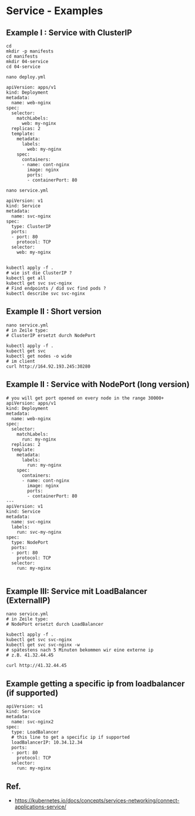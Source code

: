 # Service - Examples 

## Example I : Service with ClusterIP 

```
cd
mkdir -p manifests
cd manifests
mkdir 04-service 
cd 04-service 
```

```
nano deploy.yml 
```

```
apiVersion: apps/v1
kind: Deployment
metadata:
  name: web-nginx
spec:
  selector:
    matchLabels:
      web: my-nginx
  replicas: 2
  template:
    metadata:
      labels:
        web: my-nginx
    spec:
      containers:
      - name: cont-nginx
        image: nginx
        ports:
        - containerPort: 80
```

```
nano service.yml
```


```
apiVersion: v1
kind: Service
metadata:
  name: svc-nginx
spec:
  type: ClusterIP
  ports:
  - port: 80
    protocol: TCP
  selector:
    web: my-nginx      
        
```        

```
kubectl apply -f .
# wie ist die ClusterIP ?  
kubectl get all
kubectl get svc svc-nginx
# Find endpoints / did svc find pods ?
kubectl describe svc svc-nginx 

```

## Example II : Short version 

```
nano service.yml
# in Zeile type: 
# ClusterIP ersetzt durch NodePort 

kubectl apply -f .
kubectl get svc
kubectl get nodes -o wide
# im client 
curl http://164.92.193.245:30280
```

## Example II : Service with NodePort (long version)

```
# you will get port opened on every node in the range 30000+
apiVersion: apps/v1
kind: Deployment
metadata:
  name: web-nginx
spec:
  selector:
    matchLabels:
      run: my-nginx
  replicas: 2
  template:
    metadata:
      labels:
        run: my-nginx
    spec:
      containers:
      - name: cont-nginx
        image: nginx
        ports:
        - containerPort: 80
---
apiVersion: v1
kind: Service
metadata:
  name: svc-nginx
  labels:
    run: svc-my-nginx
spec:
  type: NodePort
  ports:
  - port: 80
    protocol: TCP
  selector:
    run: my-nginx
       
```        

## Example III: Service mit LoadBalancer (ExternalIP)

```
nano service.yml
# in Zeile type: 
# NodePort ersetzt durch LoadBalancer  

kubectl apply -f .
kubectl get svc svc-nginx
kubectl get svc svc-nginx -w 
# spätestens nach 5 Minuten bekommen wir eine externe ip
# z.B. 41.32.44.45

curl http://41.32.44.45 
```


## Example getting a specific ip from loadbalancer (if supported) 

```
apiVersion: v1
kind: Service
metadata:
  name: svc-nginx2
spec:
  type: LoadBalancer
  # this line to get a specific ip if supported
  loadBalancerIP: 10.34.12.34
  ports:
  - port: 80
    protocol: TCP
  selector:
    run: my-nginx
```       



## Ref.

  * https://kubernetes.io/docs/concepts/services-networking/connect-applications-service/
